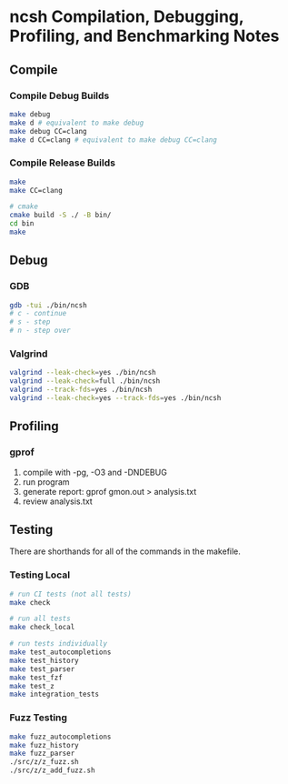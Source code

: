 # ncsh Compilation, Debugging, Profiling, and Benchmarking Notes

## Compile

### Compile Debug Builds

``` sh
make debug
make d # equivalent to make debug
make debug CC=clang
make d CC=clang # equivalent to make debug CC=clang
```

### Compile Release Builds

``` sh
make
make CC=clang

# cmake
cmake build -S ./ -B bin/
cd bin
make
```

## Debug

### GDB

``` sh
gdb -tui ./bin/ncsh
# c - continue
# s - step
# n - step over
```

### Valgrind

``` sh
valgrind --leak-check=yes ./bin/ncsh
valgrind --leak-check=full ./bin/ncsh
valgrind --track-fds=yes ./bin/ncsh
valgrind --leak-check=yes --track-fds=yes ./bin/ncsh
```

## Profiling

### gprof

1. compile with -pg, -O3 and -DNDEBUG
2. run program
3. generate report: gprof gmon.out > analysis.txt
4. review analysis.txt

## Testing

There are shorthands for all of the commands in the makefile.

### Testing Local

``` sh
# run CI tests (not all tests)
make check

# run all tests
make check_local

# run tests individually
make test_autocompletions
make test_history
make test_parser
make test_fzf
make test_z
make integration_tests
```

### Fuzz Testing

``` sh
make fuzz_autocompletions
make fuzz_history
make fuzz_parser
./src/z/z_fuzz.sh
./src/z/z_add_fuzz.sh
```
